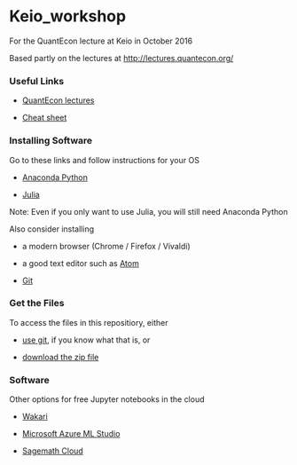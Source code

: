 # Keio_workshop

For the QuantEcon lecture at Keio in October 2016

Based partly on the lectures at http://lectures.quantecon.org/

### Useful Links

* [QuantEcon lectures](http://lectures.quantecon.org/)

* [Cheat sheet](http://cheatsheets.quantecon.org/)


### Installing Software 

Go to these links and follow instructions for your OS

* [Anaconda Python](https://www.continuum.io/downloads)

* [Julia](http://julialang.org/downloads/)
  
Note: Even if you only want to use Julia, you will still need Anaconda Python

Also consider installing 

* a modern browser (Chrome / Firefox / Vivaldi) 

* a good text editor such as [Atom](https://atom.io/)

* [Git](https://git-scm.com/downloads)


### Get the Files

To access the files in this repositiory, either 

* [use git](https://git-scm.com), if you know what that is, or

* [download the zip file](https://github.com/QuantEcon/Keio_workshop/archive/master.zip)



### Software 

Other options for free Jupyter notebooks in the cloud 

* [Wakari](https://wakari.io/)

* [Microsoft Azure ML Studio](https://studio.azureml.net/)

* [Sagemath Cloud](https://cloud.sagemath.com)

